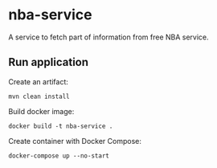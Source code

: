 # nba-service
A service to fetch part of information from free NBA service.

## Run application
Create an artifact:
```shell
mvn clean install
```

Build docker image:
```shell
docker build -t nba-service .
```

Create container with Docker Compose:
```shell
docker-compose up --no-start
```


